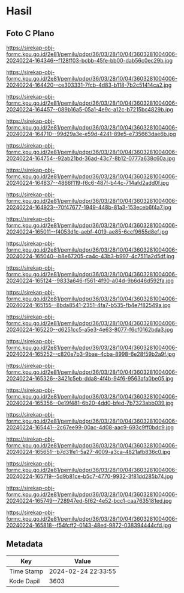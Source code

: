 # Hasil

## Foto C Plano

https://sirekap-obj-formc.kpu.go.id/2e81/pemilu/pdpr/36/03/28/10/04/3603281004006-20240224-164346--f128ff03-bcbb-45fe-bb00-dab56c0ec29b.jpg

https://sirekap-obj-formc.kpu.go.id/2e81/pemilu/pdpr/36/03/28/10/04/3603281004006-20240224-164420--ce303331-7fcb-4d83-b118-7b2c51414ca2.jpg

https://sirekap-obj-formc.kpu.go.id/2e81/pemilu/pdpr/36/03/28/10/04/3603281004006-20240224-164457--089b16a5-05a1-4e9c-a12c-b7215bc4829b.jpg

https://sirekap-obj-formc.kpu.go.id/2e81/pemilu/pdpr/36/03/28/10/04/3603281004006-20240224-164710--99d29a3e-e59d-4241-89e5-e735663dae6b.jpg

https://sirekap-obj-formc.kpu.go.id/2e81/pemilu/pdpr/36/03/28/10/04/3603281004006-20240224-164754--92ab21bd-36ad-43c7-8b12-0777a638c60a.jpg

https://sirekap-obj-formc.kpu.go.id/2e81/pemilu/pdpr/36/03/28/10/04/3603281004006-20240224-164837--4866f119-f6c6-487f-b44c-714afd2add0f.jpg

https://sirekap-obj-formc.kpu.go.id/2e81/pemilu/pdpr/36/03/28/10/04/3603281004006-20240224-164923--70f47677-1949-448b-81a3-153eceb6f4a7.jpg

https://sirekap-obj-formc.kpu.go.id/2e81/pemilu/pdpr/36/03/28/10/04/3603281004006-20240224-165011--f4053d1c-aebf-4019-ae85-6ccf9655d8ef.jpg

https://sirekap-obj-formc.kpu.go.id/2e81/pemilu/pdpr/36/03/28/10/04/3603281004006-20240224-165040--b8e67205-ca4c-43b3-b997-4c7511a2d5df.jpg

https://sirekap-obj-formc.kpu.go.id/2e81/pemilu/pdpr/36/03/28/10/04/3603281004006-20240224-165124--9833a646-f561-4f90-a04d-9b6d46d592fa.jpg

https://sirekap-obj-formc.kpu.go.id/2e81/pemilu/pdpr/36/03/28/10/04/3603281004006-20240224-165155--8bda8541-2351-4fa7-b535-fb4e7f82549a.jpg

https://sirekap-obj-formc.kpu.go.id/2e81/pemilu/pdpr/36/03/28/10/04/3603281004006-20240224-165220--d6251cc5-a5e3-4e63-8077-f6cf0162bda3.jpg

https://sirekap-obj-formc.kpu.go.id/2e81/pemilu/pdpr/36/03/28/10/04/3603281004006-20240224-165252--c820e7b3-9bae-4cba-8998-6e28f59b2a9f.jpg

https://sirekap-obj-formc.kpu.go.id/2e81/pemilu/pdpr/36/03/28/10/04/3603281004006-20240224-165326--3421c5eb-dda8-4f4b-94f6-9563afa0be05.jpg

https://sirekap-obj-formc.kpu.go.id/2e81/pemilu/pdpr/36/03/28/10/04/3603281004006-20240224-165356--0e19f481-6b20-4dd0-bfed-7b7323abb039.jpg

https://sirekap-obj-formc.kpu.go.id/2e81/pemilu/pdpr/36/03/28/10/04/3603281004006-20240224-165441--2c67ee99-00ac-4d08-aac9-693c9ff0bdc9.jpg

https://sirekap-obj-formc.kpu.go.id/2e81/pemilu/pdpr/36/03/28/10/04/3603281004006-20240224-165651--b7d31fe1-5a27-4009-a3ca-4821afb836c0.jpg

https://sirekap-obj-formc.kpu.go.id/2e81/pemilu/pdpr/36/03/28/10/04/3603281004006-20240224-165719--5d9b81ce-b5c7-4770-9932-3f81dd285b74.jpg

https://sirekap-obj-formc.kpu.go.id/2e81/pemilu/pdpr/36/03/28/10/04/3603281004006-20240224-165749--728947ed-5f62-4e52-bcc1-caa7635181ed.jpg

https://sirekap-obj-formc.kpu.go.id/2e81/pemilu/pdpr/36/03/28/10/04/3603281004006-20240224-165818--f54fcff2-0143-48ed-9872-038394444cfd.jpg


## Metadata

| Key        | Value               |
| ---------- | ------------------- |
| Time Stamp | 2024-02-24 22:33:55 |
| Kode Dapil | 3603                |



